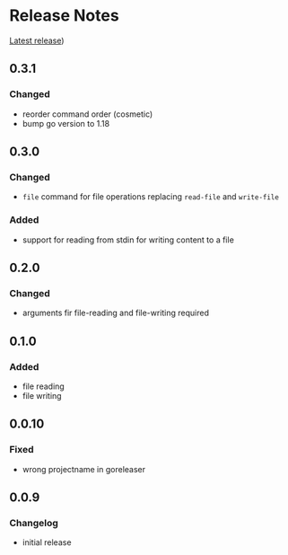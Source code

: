 # Release Notes

[Latest release](https://github.com/allaman/go-cli-skeleton/releases/latest))

## 0.3.1

### Changed

- reorder command order (cosmetic)
- bump go version to 1.18

## 0.3.0

### Changed

- `file` command for file operations replacing `read-file` and `write-file`

### Added

- support for reading from stdin for writing content to a file

## 0.2.0

### Changed

- arguments fir file-reading and file-writing required

## 0.1.0

### Added

- file reading
- file writing

## 0.0.10

### Fixed

- wrong projectname in goreleaser

## 0.0.9

### Changelog

- initial release
